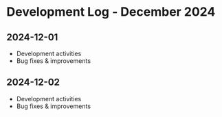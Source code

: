 # Development Log - December 2024

## 2024-12-01
- Development activities
- Bug fixes & improvements

## 2024-12-02
- Development activities
- Bug fixes & improvements
